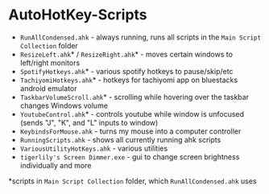 # AutoHotKey-Scripts

- `RunAllCondensed.ahk` - always running, runs all scripts in the `Main Script Collection` folder
- `ResizeLeft.ahk`* / `ResizeRight.ahk`* - moves certain windows to left/right monitors
- `SpotifyHotkeys.ahk`* - various spotify hotkeys to pause/skip/etc
- `TachiyomiHotkeys.ahk`* - hotkeys for tachiyomi app on bluestacks android emulator
- `TaskbarVolumeScroll.ahk`* - scrolling while hovering over the taskbar changes Windows volume
- `YoutubeControl.ahk`* - controls youtube while window is unfocused (sends "J", "K", and "L" inputs to window)
- `KeybindsForMouse.ahk` - turns my mouse into a computer controller
- `RunningScripts.ahk` - shows all currently running ahk scripts
- `VariousUtilityHotKeys.ahk` - various utilities
- `tigerlily's Screen Dimmer.exe` - gui to change screen brightness individually and more

*scripts in `Main Script Collection` folder, which `RunAllCondensed.ahk` uses
